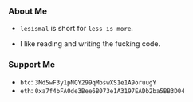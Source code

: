 ### About Me

- `lesismal` is short for `less is more`.

- I like reading and writing the fucking code.

### Support Me
- `btc`: `3Md5wF3y1pNQY299qMbswXS1e1A9oruugY`
- `eth`: `0xa7f4bFA0de3Bee6B073e1A3197EADb2ba5BB3D04`



<!--
![](https://github.com/lesismal/lesismal/blob/main/dance%20king%20of%20hualin.gif)

**lesismal/lesismal** is a ✨ _special_ ✨ repository because its `README.md` (this file) appears on your GitHub profile.

Here are some ideas to get you started:

- 🔭 I’m currently working on ...
- 🌱 I’m currently learning ...
- 👯 I’m looking to collaborate on ...
- 🤔 I’m looking for help with ...
- 💬 Ask me about ...
- 📫 How to reach me: ...
- 😄 Pronouns: ...
- ⚡ Fun fact: ...
-->
